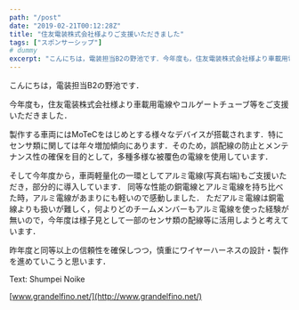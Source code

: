 ```yaml
---
path: "/post"
date: "2019-02-21T00:12:28Z"
title: "住友電装株式会社様よりご支援いただきました"
tags: ["スポンサーシップ"]
# dummy
excerpt: "こんにちは，電装担当B2の野池です．今年度も，住友電装株式会社様より車載用電線やコルゲートチューブ等をご支援いただきました．製作する車両にはMoTeCをはじめとする様々なデバイスが搭載されます．特に..."
---
```


[](21-1.jpg)

こんにちは，電装担当B2の野池です．

今年度も，住友電装株式会社様より車載用電線やコルゲートチューブ等をご支援いただきました．

製作する車両にはMoTeCをはじめとする様々なデバイスが搭載されます．特にセンサ類に関しては年々増加傾向にあります．そのため，誤配線の防止とメンテナンス性の確保を目的として，多種多様な被覆色の電線を使用しています．

そして今年度から，車両軽量化の一環としてアルミ電線(写真右端)もご支援いただき，部分的に導入しています．
同等な性能の銅電線とアルミ電線を持ち比べた時，アルミ電線があまりにも軽いので感動しました．
ただアルミ電線は銅電線よりも扱いが難しく，何よりどのチームメンバーもアルミ電線を使った経験が無いので，今年度は様子見として一部のセンサ類の配線等に活用しようと考えています．

昨年度と同等以上の信頼性を確保しつつ，慎重にワイヤーハーネスの設計・製作を進めていこうと思います．

Text: Shumpei Noike

[www.grandelfino.net/](http://www.grandelfino.net/)